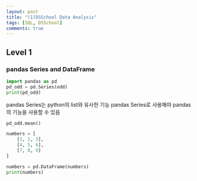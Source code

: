 ```yaml
---
layout: post
title: "(1)DSSchool Data Analysis"
tags: [SQL, DSSchool]
comments: true
---
```



## Level 1
### pandas Series and DataFrame

```python
import pandas as pd
pd_odd = pd.Series(odd)
print(pd_odd)
```
pandas Series는 python의 list와 유사한 기능
pandas Series로 사용해야 pandas의 기능을 사용할 수 있음

```python
pd_odd.mean()
```


```python
numbers = [
    [1, 2, 3],
    [4, 5, 6],
    [7, 8, 9]
]

numbers = pd.DataFrame(numbers)
print(numbers)
```





